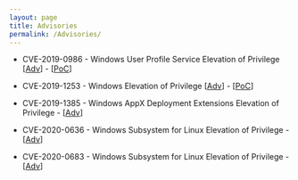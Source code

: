 ```yaml
---
layout: page
title: Advisories
permalink: /Advisories/
---
```

- CVE-2019-0986 - Windows User Profile Service Elevation of Privilege [[Adv](https://portal.msrc.microsoft.com/en-us/security-guidance/advisory/CVE-2019-0986)] - [[PoC](https://github.com/padovah4ck/CVE-2019-0986)] 


- CVE-2019-1253 - Windows Elevation of Privilege [[Adv](https://portal.msrc.microsoft.com/en-us/security-guidance/advisory/CVE-2019-1253)] - [[PoC](https://github.com/padovah4ck/CVE-2019-1253)]


- CVE-2019-1385 - Windows AppX Deployment Extensions Elevation of Privilege - [[Adv](https://portal.msrc.microsoft.com/en-us/security-guidance/advisory/CVE-2019-1385)] 


- CVE-2020-0636 - Windows Subsystem for Linux Elevation of Privilege - [[Adv](https://portal.msrc.microsoft.com/en-us/security-guidance/advisory/CVE-2020-0636)]


- CVE-2020-0683 - Windows Subsystem for Linux Elevation of Privilege - [[Adv](https://portal.msrc.microsoft.com/en-us/security-guidance/advisory/CVE-2020-0683)]
